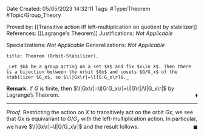 <div class="topSpace"></div>

Date Created: 05/05/2023 14:32:11
Tags: #Type/Theorem #Topic/Group_Theory

Proved by: [[Transitive action iff left-multiplication on quotient by stabilizer]]
References: [[Lagrange's Theorem]]
Justifications: _Not Applicable_

Specializations: _Not Applicable_
Generalizations: _Not Applicable_

``` ad-Theorem
title: Theorem (Orbit-Stabilizer).

_Let $G$ be a group acting on a set $X$ and fix $x\in X$. Then there is a bijection between the orbit $Gx$ and cosets $G/G_x$ of the stabilizer $G_x$, so $\l|Gx\r|=\l[G:G_x\r]$._

```

**Remark.** If $G$ is finite, then $\l|Gx\r|=\l[G:G_x\r]=\l|G\r|/\l|G_x\r|$ by Lagrange$\textrm{'}$s Theorem.<span style="float:right;">$\blacklozenge$</span>

---

_Proof_. Restricting the action on $X$ to transitively act on the orbit $Gx$, we see that $Gx$ is equivariant to $G/G_x$ with the left-multiplication action. In particular, we have $\l|Gx\r|=\l|G/G_x\r|$ and the result follows.<span style="float:right;">$\blacksquare$</span>
